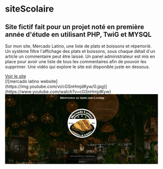 # siteScolaire

<h2>Site fictif fait pour un projet noté en première année d'étude en utilisant PHP, TwiG et MYSQL</h2>
<p>Sur mon site, Mercado Latino, une liste de plats et boissons et répertorié. Un système filtre l'affichage des plats et boissons, sous chaque détail d'un article un commentaire peut être laissé. Un panel administrateur est mis en place pour avoir une liste de tous les commentaires afin de pouvoir les supprimer. Une vidéo qui explore le site est disponible juste en dessous.</p>
<a href="https://hoffmannc.etu.mmi-unistra.fr/MercadoLatino/" _blank> Voir le site </a> </br>
[![mercado latino website](https://img.youtube.com/vi/cGSnHmjdKyw/0.jpg)](https://www.youtube.com/watch?v=cGSnHmjdKyw)
<img src="index.png">
